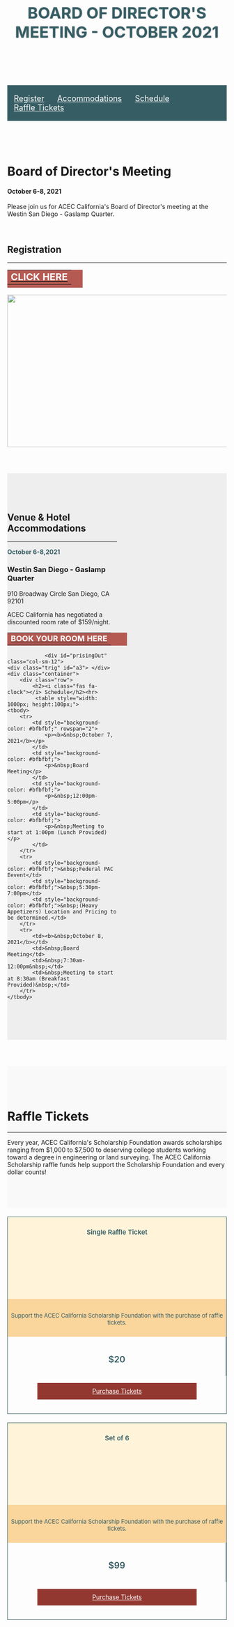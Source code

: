 <!-- DO NOT REMOVE STYLING BELOW -->
<style>
    #SpTitleBar {
        display: none;
    }
    #SpSubHead {
        display: none;
    }
    #sp-main {
        width: 100%;
    }
    #SpContent_Container {
        padding: 0;
    }
    #sp-main #left {
        padding-top: 0;
        padding-left: 0;
        padding-right: 0;
    }
    #sp-main #left, #sp-main #right {
        margin-top: 0;
    }
    #SpContent_Container .calloutbox {
        display: none;
    }
    .addthis_toolbox {
        display: none;
    }
    #SpContent_Container .calloutbox {
        display: none;
    }
    #sp-main::before {
        display: none;
    }
    .topTitleOut {
        background: url(https://cdn.ymaws.com/acec-ca.site-ym.com/resource/resmgr/october21_bod_meeting/october21_bod_meeting_banner.png) no-repeat scroll center center / cover;
        color: #365d64;
        font-weight: bold;
        margin-bottom: 0px;
        text-align: center;
        padding: 100px 0px;
        text-shadow: 0 0 3px rgba(0, 0, 0, .3);
        text-transform: uppercase;
        font-size: 36px;
    }
	.smRed {
		color: #365d64;
		font-weight: bold;
	}
	
	
    #a1, #a2 {
        position: absolute;
        top: 0;
    }
    #testimonialSlider, #sponsor-carousel {
        height: auto !important;
    }
    .navigation {
        background:#365d64;
        padding: 20px 0;
    }
    .inNavIn {
        display: table;
        width: auto;
        margin: 0 auto;
    }
    .inNavIn a {
        display: inline-block;
        padding: 0 15px;
        text-align: center;
        font-size: 18px;
        color: #fff;
    }
    .altNav {
        width: 100%;
        height: auto;
        position: fixed;
        top: 134px;
        padding: 20px 0;
        left: 0;
        display: none;
        background: #365d64;
        z-index: 300;
    }
    #topVideo {
        padding: 60px 0;
    }
    /* Begin Testimonial Styles */
    #cpTestimonialOut {
        background: #365d64;
        padding-top: 30px;
        padding-bottom: 30px;
    }
    #testimonialSlider h1 {
        color: #ffffff;
        font-size: 30px;
        font-weight: 300;
        text-align: center;
    }
    #testimonialSlider .carousel-inner {
        margin: 0 auto;
        width: 85%;
    }
    #testimonialSlider .item {
        text-align: center;
        width: 100%;
        margin: 0 auto;
        font-style: italic;
        height: 190px;
    }
    #testimonialSlider .item p {
        color: #fff;
        font-size: 17px;
        line-height: 23px;
    }
    #testimonialSlider h3 {
        color: #fff;
        font-size: 17px;
        font-weight: 700;
        line-height: 21px;
        margin: 0 0 5px;
    }
    #testimonialSlider .carousel-control {
        background-image: none;
        bottom: 50%;
        padding: 0 10px;
        top: auto;
        width: 10%;
        text-shadow: none;
    }
    /*Booking section
        ================================*/
    #prisingOut {
        padding: 60px 0;
    }
    #priceHeading {
        text-align: center;
    }
    .date, .detDes, .detTitle, .pirceInfo, .bookBTN {
        min-height: 70px;
        padding-top: 20px;
    }
    .date {
       background: #fff4da;
        color: #365d64;
        font-size: 15px;
        text-align: center;
        font-weight: 600;
        line-height: 30px;
    }
    .date:after {
        content: "\f0da";
        font-family: FontAwesome;
        right: -11px;
        position: absolute;
        font-size: 35px;
        top: 20px;
        color: #fff4da;
        z-index: 10;
    }
    .detDes {
        padding-top: 17px;
        font-size: 13px;
        background: #fad59c;
        color: #365d64;
        overflow: hidden;
        text-align: center;
    }
    .detTitle {
        background: #fff4da;
        color: #fff;
        text-align: center;
        line-height: 30px;
    }
    .price {
        padding: 0;
    }
    .details {
        padding: 0;
    }
    .details:after {
        content: "\f0da";
        font-family: FontAwesome;
        right: -10px;
        position: absolute;
        font-size: 35px;
        top: 12px;
        color: #fad59c;
        z-index: 10;
    }
    .row.bookRow {
        border: 1px solid #365d64;
        margin-top: 20px;
    }
    .pirceInfo {
        border-right: 1px solid #365d64;
        color: #365d64;
        text-align: center;
        font-size: 20px;
        font-weight: 600;
    }
    .bookBTN {
        padding-top: 16px;
    }
    .bookBTN a {
        display: table;
        width: 73%;
        background: #923831;
        color: #fff;
        height: 38px;
        line-height: 38px;
        margin: 0 auto;
        text-align: center;
    }
    .bookBTN a:hover {
        background: #888;
    }
    /*Speakers section
        ================================*/
    #speakersOut {
        padding: 60px 0;
        background: #eee;
    }
    /*Sponsor section
        ================================*/
    #sponsorSlider {
        padding: 60px 0px;
    }
    #sponsorSlider h1 {
        margin-bottom: 30px;
    }
    .sponBTN {
        display: table;
        width: 73%;
        background: #333333;
        color: #fff;
        height: 38px;
        line-height: 38px;
        margin: 0 auto;
        text-align: center;
    }
    .sponBTN:hover {
        background: #888;
    }
    .sTitle {
        text-align: center;
    }
    .MobileSponsorsOut {
        display: none;
    }
    #eventOut {
		padding: 60px 0;
		background: #f9f9f9;
	}
	#desc2 a {
		display: block;
		margin-bottom: 10px;
	}
	div#eventOut h2 i {
		display: block;
		margin-bottom: 10px;
		color: #365d64;
		font-size: 36px;
	}
	
	#eventOut h2{
	color: #ooo;
    margin-bottom: 30px;
    margin-top: 0;
    padding-bottom: 18px;
    border-bottom: 3px solid #000;
	}
    @media (max-width: 960px) {
    .detTitle {
        min-height: 78px;
    }
	#desc1, #desc2 {
		width: 50%;
	}
	#desc3{
		width:100%;
		}
    }
    
    @media (max-width: 767px) {
    #sp-main {
        padding-top: 0px;
        overflow: hidden;
    }
    #sp-main #left {
        padding-top: 0px;
    }
    .topTitleOut {
        padding: 65px 0px;
        font-size: 30px;
    }
    .altNav, .navigation {
        display: none !important;
    }
    .inNavIn a {
        display: block;
        background: rgba(0,0,0,.1);
        margin-bottom: 10px;
        padding: 10px 0;
    }
    .inNavIn {
        width: 100%;
    }
    #priceHeading {
        text-align: center;
    }
    .detTitle {
        padding-bottom: 18px;
    }
    .date {
        padding: 30px;
        font-size: 27px;
    }
    .date:after {
        Content: "\f0d7";
        right: 0;
        left: 0;
        top: auto;
        bottom: -18px;
    }
    .detTitle {
        padding-bottom: 18px;
        font-size: 25px;
    }
    .details:after {
        Content: "\f0d7";
        right: 0;
        left: 0;
        margin: auto;
        top: auto;
        bottom: -30px;
        width: 20px;
        color: #333333;
        z-index: 33;
    }
    .bookRow {
        text-align: center;
        margin-left: 0 !IMPORTANT;
        margin-right: 0 !important;
        margin-bottom: 40px;
    }
    .detDes {
        font-size: 16px;
        padding: 40px;
    }
    .pirceInfo {
        font-size: 28px;
        border: none;
    }
    #spekerInfo {
        text-align: center;
        padding: 40px;
        line-height: 24px;
    }
    .MobileSponsorsOut {
        padding: 60px 0px;
        display: block;
    }
    #sponsorSlider {
        display: none;
    }
    .carousel-control.right {
        height: auto !important;
    }
    .carousel-control.left {
        height: auto !important;
    }
    #testimonialSlider .item {
        height: 250px;
    }
	#desc1, #desc2 {
		width: 100%;
		margin-bottom: 40px;
	}
	.linkCol{
		width:50%;
		}
	.linkCol {
		width: 50%;
		float: left;
	}
    }
    
    @media (max-width: 480px) {
	.linkCol {
		width: 100%;
		float: none;
	}
    #testimonialSlider .item {
        height: 320px;
    }
    #testimonialSlider .item p {
        font-size: 16px;
    }
    }
</style>
<!--Do not remove site will Break-->
<!--Do not remove site will Break-->
<script>
    //Page scroll script!!!!
	$(function(){
		   
		   
			//Anount of separation in Pixels of scroll stoping point	   
		    var offset = 220 ;
		   
		   $('a').click(function(){
				
				if(this.hash){
					//Remove the sign(#) from href
					var noHash = this.hash.substr(1);
					
					//get position of the achor div
					var $toElement = $(".trig[id="+noHash+"]");
					var toPosition = $toElement.offset().top;
					
			        console.log(toPosition);
					
					//animate Scrool
				     $("body,html").animate({
						scrollTop : toPosition - offset
					 },2200);
					
					return false;		
				}			
			});
	//Page scroll script!!!!
    
	//Show Alternative Navigation script!!!!
	$(window).scroll(function () { 
	  	var navTop = $("#a1").offset().top;
		var bTop = $(this).scrollTop();
		 
 		if( bTop >= navTop ){
			 $(".altNav").slideDown();
			 
			}
			else{
				$(".altNav").fadeOut();
				
				}
	});
	//Show Side Nave script!!!!
});
</script>
<!--Do not remove site will Break-->
<!--TOP TITLE-->
<div class="col-sm-12 topTitleOut">
    <div class="container">Board of Director's Meeting - October 2021</div>
</div>
<div class="col-sm-12 navigation">
    <div class="container">
        <div class="inNavIn"> <a href="#a1">Register</a> <a href="#a2">Accommodations</a> <a href="#a3">Schedule</a> <a href="#a4">Raffle Tickets</a></div>
    </div>
</div>
<div class="col-sm-12 altNav">
    <div class="container">
        <div class="inNavIn"> <a href="#a1">Register</a> <a href="#a2">Accommodations</a><a href="#a3">Schedule</a> <a href="#a4">Raffle Tickets</a><a href="#a1">To top</a> </div>
    </div>
</div>
<div id="topVideo" class="col-sm-12 area">
    <div class="trig" id="a1"> </div>
    <div class="container">
        <div class="row">
            <div class="col-sm-6">
                <h1>Board of Director's Meeting</h1>
                <h4>October 6-8, 2021</h4>
                <p>Please join us for ACEC California's Board of Director's meeting at the Westin San Diego - Gaslamp Quarter.</p>
                <br>
                <h2><i class="fas fa-calendar-alt"></i> Registration</h2>
                <hr>
                <table style="text-align: center; width: 173px; height: 40.5px; background-color: rgb(180, 90, 83);" cellpadding="10">
                    <tbody>
                        <tr>
                            <td class="" style="">
                                <font style="font-size: 22px;" color="#ffffff"><a href="https://www.acec-ca.org/events/register.aspx?id=1519108"><b><span style="color: rgb(255, 255, 255);">CLICK HERE
</span></b></a></font>
                            </td>
                        </tr>
                    </tbody>
                </table>
            </div>
            <div class="col-sm-6" style="text-align: center;"><img src="https://www.acec-ca.org/resource/resmgr/october21_bod_meeting/Untitled_design.png" style="width: 524.13px; height: 350px;"><br></div>
        </div>
    </div>
</div>
<!-------Event detail---->
<div id="speakersOut" class="col-sm-12">
    <div class="trig" id="a2"> </div>
    <div class="container">
        <div id="desc1" class="col-sm-12">
            <h2><i class="fas fa-hotel"></i> Venue & Hotel Accommodations</h2><hr>
            <p class="smRed">October 6-8,2021</p>
            <h3>Westin San Diego - Gaslamp Quarter</h3>
            <p>910 Broadway Circle San Diego, CA 92101</p>
            <p>ACEC California has negotiated a discounted room rate of $159/night.</p>
            <div class="row">
                <div class="col-sm-6 linkCol">
                 <table style="text-align: center; width: 275px; height: 30px; background-color: rgb(180, 90, 83);" cellpadding="10">
                    <tbody>
                        <tr>
                            <td class="" style="">
                                <font style="font-size: 18px;" color="#ffffff"><a href="https://book.passkey.com/go/ACECCaliforniaBoardMeeting "><b><span style="color: rgb(255, 255, 255);">BOOK YOUR ROOM HERE
</span></b></a></font>
                            </td>
                        </tr>
                    </tbody>
                </table>
            </div>
             
                <div id="prisingOut" class="col-sm-12">
    <div class="trig" id="a3"> </div>
    <div class="container">
        <div class="row">
            <h2><i class="fas fa-clock"></i> Schedule</h2><hr>
             <table style="width: 1000px; height:100px;">
    <tbody>
        <tr>
            <td style="background-color: #bfbfbf;" rowspan="2">
                <p><b>&nbsp;October 7, 2021</b></p>
            </td>
            <td style="background-color: #bfbfbf;">
                <p>&nbsp;Board Meeting</p>
            </td>
            <td style="background-color: #bfbfbf;">
                <p>&nbsp;12:00pm-5:00pm</p>
            </td>
            <td style="background-color: #bfbfbf;">
                <p>&nbsp;Meeting to start at 1:00pm (Lunch Provided)</p>
            </td>
        </tr>
        <tr>
            <td style="background-color: #bfbfbf;">&nbsp;Federal PAC Eevent</td>
            <td style="background-color: #bfbfbf;">&nbsp;5:30pm-7:00pm</td>
            <td style="background-color: #bfbfbf;">&nbsp;(Heavy Appetizers) Location and Pricing to be determined.</td>
        </tr>
        <tr>
            <td><b>&nbsp;October 8, 2021</b></td>
            <td>&nbsp;Board Meeting</td>
            <td>&nbsp;7:30am-12:00pm&nbsp;</td>
            <td>&nbsp;Meeting to start at 8:30am (Breakfast Provided)&nbsp;</td>
        </tr>
    </tbody>
</table><br />
            </div>
        </div>
    </div>
</div>    
<!-------Event detail---->
<div id="TopVideo" class="col-sm-12">
    <div class="trig" id="a4"> </div>
    <div class="container">
        <!--------Pricing Heading-------->
        <div id="EventOut" class="row">
           <h1><i class="fas fa-ticket-alt"></i> Raffle Tickets</h1><hr>
            <div id="priceInfo" class="col-sm-12">
                <p>
                    Every year, ACEC California's Scholarship Foundation awards scholarships ranging from $1,000 to $7,500 to deserving college students working toward a degree in engineering or land surveying. The ACEC California Scholarship raffle funds help support the
                    Scholarship Foundation and every dollar counts!
                </p>
            </div>
        </div>
        <!-------Booking Row 1----------->
        <div class="row bookRow">
            <div class="col-sm-2 date"> Single Raffle Ticket </div>
            <div class="col-sm-5 details">
                <div cass="row">
                    <div class="col-sm-4 detTitle">
                        <p></p>
                    </div>
                    <div class="col-sm-8 detDes">
                        <p>Support the ACEC California Scholarship Foundation with the purchase of raffle tickets.</p>
                    </div>
                </div>
            </div>
            <div class="col-sm-5 price">
                <div cass="row">
                    <div class="col-sm-6 pirceInfo">
                        <p>$20</p>
                    </div>
                    <div class="col-sm-6 bookBTN"> <a href="https://www.acec-ca.org/events/register.aspx?id=1519108">Purchase Tickets</a> </div>
                </div>
            </div>
        </div>
        <!-------Booking Row 2----------->
        <div class="row bookRow">
            <div class="col-sm-2 date"> Set of 6 </div>
            <div class="col-sm-5 details">
                <div cass="row">
                    <div class="col-sm-4 detTitle">
                        <p></p>
                    </div>
                    <div class="col-sm-8 detDes">
                        <p>Support the ACEC California Scholarship Foundation with the purchase of raffle tickets.</p>
                    </div>
                </div>
            </div>
            <div class="col-sm-5 price">
                <div cass="row">
                    <div class="col-sm-6 pirceInfo">
                        <p>$99</p>
                    </div>
                    <div class="col-sm-6 bookBTN"> <a href="https://www.acec-ca.org/events/register.aspx?id=1519108">Purchase Tickets</a> </div>
                </div>
            </div>
        </div>
    </div>
</div>
</div>
</div>
</div>
<!------Mobile Sponsor Row section---------->
<div class="MobileSponsorsOut">

    <div class="sTitle">
        <h2>Our Sponsors</h2>
    </div>
    <div class="container">
        <div class="row"> <a href="#" class="sponBTN">For Full list of Sponsors Click Here</a> </div>
    </div>
</div>
